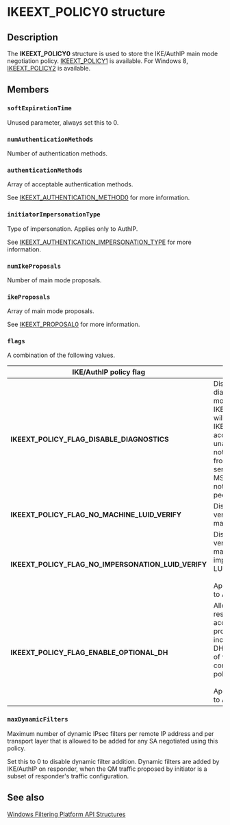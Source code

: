 # IKEEXT_POLICY0 structure

## Description

The **IKEEXT_POLICY0** structure is used to store the IKE/AuthIP main mode negotiation policy.
[IKEEXT_POLICY1](https://learn.microsoft.com/windows/desktop/api/iketypes/ns-iketypes-ikeext_policy1) is available. For Windows 8, [IKEEXT_POLICY2](https://learn.microsoft.com/windows/desktop/api/iketypes/ns-iketypes-ikeext_policy2) is available.

## Members

### `softExpirationTime`

Unused parameter, always set this to 0.

### `numAuthenticationMethods`

Number of authentication methods.

### `authenticationMethods`

Array of acceptable authentication methods.

See [IKEEXT_AUTHENTICATION_METHOD0](https://learn.microsoft.com/windows/desktop/api/iketypes/ns-iketypes-ikeext_authentication_method0) for more information.

### `initiatorImpersonationType`

Type of impersonation. Applies only to AuthIP.

See [IKEEXT_AUTHENTICATION_IMPERSONATION_TYPE](https://learn.microsoft.com/windows/win32/api/iketypes/ne-iketypes-ikeext_authentication_impersonation_type) for more information.

### `numIkeProposals`

Number of main mode proposals.

### `ikeProposals`

Array of main mode proposals.

See [IKEEXT_PROPOSAL0](https://learn.microsoft.com/windows/desktop/api/iketypes/ns-iketypes-ikeext_proposal0) for more information.

### `flags`

A combination of the following values.

| IKE/AuthIP policy flag | Meaning |
| --- | --- |
| **IKEEXT_POLICY_FLAG_DISABLE_DIAGNOSTICS** | Disable special diagnostics mode for IKE/Authip. This will prevent IKE/AuthIp from accepting unauthenticated notifications from peer, or sending MS_STATUS notifications to peer. |
| **IKEEXT_POLICY_FLAG_NO_MACHINE_LUID_VERIFY** | Disable SA verification of machine LUID. |
| **IKEEXT_POLICY_FLAG_NO_IMPERSONATION_LUID_VERIFY** | Disable SA verification of machine impersonation LUID.<br><br>Applicable only to AuthIP. |
| **IKEEXT_POLICY_FLAG_ENABLE_OPTIONAL_DH** | Allow the responder to accept any DH proposal, including no DH, regardless of what is configured in policy.<br><br>Applicable only to AuthIP. |

### `maxDynamicFilters`

Maximum number of dynamic IPsec filters per remote IP address and per
transport layer that is allowed to be added for any SA negotiated using
this policy.

Set this to 0 to disable dynamic filter addition. Dynamic filters are added by IKE/AuthIP on responder, when the QM traffic proposed by initiator is a subset of responder's traffic configuration.

## See also

[Windows Filtering Platform API Structures](https://learn.microsoft.com/windows/desktop/FWP/fwp-structs)